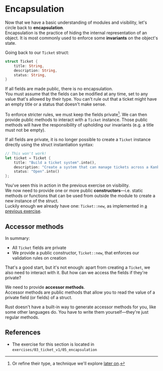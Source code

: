 # Encapsulation

Now that we have a basic understanding of modules and visibility, let's circle back to **encapsulation**.  
Encapsulation is the practice of hiding the internal representation of an object. It is most commonly
used to enforce some **invariants** on the object's state.

Going back to our `Ticket` struct:

```rust
struct Ticket {
    title: String,
    description: String,
    status: String,
}
```

If all fields are made public, there is no encapsulation.  
You must assume that the fields can be modified at any time, set to any value that's allowed by
their type. You can't rule out that a ticket might have an empty title or a status 
that doesn't make sense.

To enforce stricter rules, we must keep the fields private[^newtype]. 
We can then provide public methods to interact with a `Ticket` instance. 
Those public methods will have the responsibility of upholding our invariants (e.g. a title must not be empty).

If all fields are private, it is no longer possible to create a `Ticket` instance directly using the struct 
instantiation syntax:

```rust
// This won't work!
let ticket = Ticket {
    title: "Build a ticket system".into(),
    description: "Create a system that can manage tickets across a Kanban board".into(),
    status: "Open".into()
};
```

You've seen this in action in the previous exercise on visibility.  
We now need to provide one or more public **constructors**—i.e. static methods or functions that can be used
from outside the module to create a new instance of the struct.  
Luckily enough we already have one: `Ticket::new`, as implemented in [a previous exercise](02_validation.md).

## Accessor methods

In summary:

- All `Ticket` fields are private
- We provide a public constructor, `Ticket::new`, that enforces our validation rules on creation

That's a good start, but it's not enough: apart from creating a `Ticket`, we also need to interact with it. 
But how can we access the fields if they're private?

We need to provide **accessor methods**.  
Accessor methods are public methods that allow you to read the value of a private field (or fields) of a struct.

Rust doesn't have a built-in way to generate accessor methods for you, like some other languages do.
You have to write them yourself—they're just regular methods.

## References

- The exercise for this section is located in `exercises/03_ticket_v1/05_encapsulation`

[^newtype]: Or refine their type, a technique we'll explore [later on](../05_ticket_v2/15_outro.md).